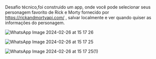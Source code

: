 Desafio técnico,foi construido um app, onde você pode selecionar seus personagem favorito de Rick e Morty fornecido por https://rickandmortyapi.com/ , salvar localmente e ver quando quiser as informações do personagem.


![WhatsApp Image 2024-02-26 at 15 17 26](https://github.com/jcleitonss/Desafio-Good-Vibes/assets/44325413/d8dc0e01-9b61-4907-a069-896006f4857e)


![WhatsApp Image 2024-02-26 at 15 17 25](https://github.com/jcleitonss/Desafio-Good-Vibes/assets/44325413/666c8ab6-6636-4093-b729-d6b0de9ee1de)


![WhatsApp Image 2024-02-26 at 15 17 25(1)](https://github.com/jcleitonss/Desafio-Good-Vibes/assets/44325413/2bc1598d-b617-41c9-80ee-e5aa9ef20b92)
